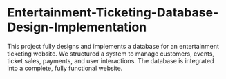 # Entertainment-Ticketing-Database-Design-Implementation
This project fully designs and implements a database for an entertainment ticketing website. We structured a system to manage customers, events, ticket sales, payments, and user interactions. The database is integrated into a complete, fully functional website.
